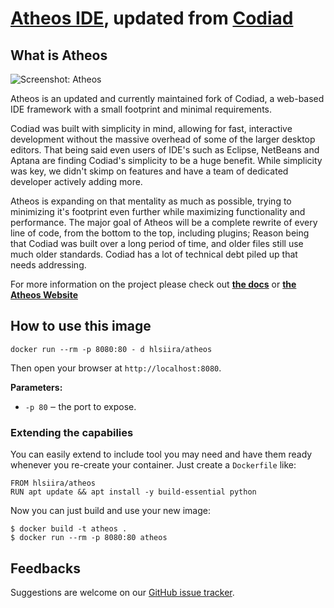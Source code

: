 # [Atheos IDE](https://atheos.io/), updated from [Codiad](http://codiad.com/)

## What is Atheos


![Screenshot: Atheos](https://www.atheos.io/assets/images/atheos.png "Atheos")

Atheos is an updated and currently maintained fork of Codiad, a web-based IDE framework with a small footprint and minimal requirements. 

Codiad was built with simplicity in mind, allowing for fast, interactive development without the massive overhead of some of the larger desktop editors. That being said even users of IDE's such as Eclipse, NetBeans and Aptana are finding Codiad's simplicity to be a huge benefit. While simplicity was key, we didn't skimp on features and have a team of dedicated developer actively adding more.

Atheos is expanding on that mentality as much as possible, trying to minimizing it's footprint even further while maximizing functionality and performance. The major goal of Atheos will be a complete rewrite of every line of code, from the bottom to the top, including plugins; Reason being that Codiad was built over a long period of time, and older files still use much older standards. Codiad has a lot of technical debt piled up that needs addressing.

For more information on the project please check out **[the docs](https://www.atheos.io/docs)** or **[the Atheos Website](http://www.atheos.io)**

## How to use this image

    docker run --rm -p 8080:80 - d hlsiira/atheos

Then open your browser at `http://localhost:8080`.

**Parameters:**

  * `-p 80` ‒ the port to expose.

### Extending the capabilies

You can easily extend to include tool you may need and have them ready
whenever you re-create your container. Just create a `Dockerfile` like:

    FROM hlsiira/atheos
    RUN apt update && apt install -y build-essential python

Now you can just build and use your new image:

    $ docker build -t atheos .
    $ docker run --rm -p 8080:80 atheos


## Feedbacks

Suggestions are welcome on our [GitHub issue tracker](https://github.com/Atheos/Atheos-Docker/issues).
